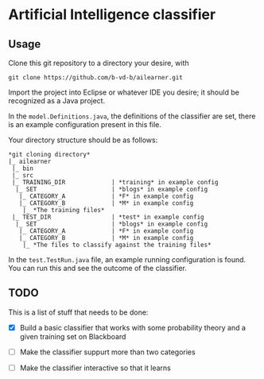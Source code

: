 # Artificial Intelligence classifier

## Usage
Clone this git repository to a directory your desire, with
```
git clone https://github.com/b-vd-b/ailearner.git
```
Import the project into Eclipse or whatever IDE you desire; it should be recognized as a Java project.

In the `model.Definitions.java`, the definitions of the classifier are set, there is an example configuration present in this file.

Your directory structure should be as follows:
```
*git cloning directory*
|_ ailearner
 |_ bin
 |_ src
 |_ TRAINING_DIR             | *training* in example config
  |_ SET                     | *blogs* in example config
   |_ CATEGORY_A             | *F* in example config
   |_ CATEGORY_B             | *M* in example config
    |_ *The training files*
 |_ TEST_DIR                 | *test* in example config
  |_ SET                     | *blogs* in example config
   |_ CATEGORY_A             | *F* in example config
   |_ CATEGORY_B             | *M* in example config
    |_ *The files to classify against the training files*
```

In the `test.TestRun.java` file, an example running configuration is found. You can run this and see the outcome of the classifier.

## TODO
This is a list of stuff that needs to be done:
- [x] Build a basic classifier that works with some probability theory and a given training set on Blackboard 
- [ ] Make the classifier suppurt more than two categories
- [ ] Make the classifier interactive so that it learns

